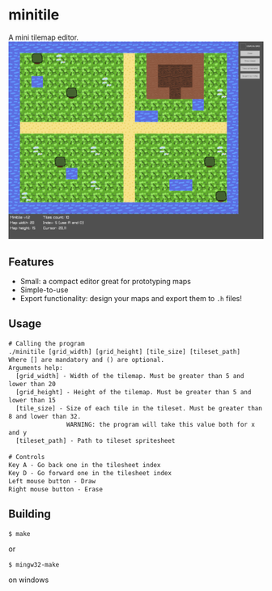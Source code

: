 # minitile
A mini tilemap editor.
![](./resources/screenshot.png)

## Features
- Small: a compact editor great for prototyping maps
- Simple-to-use
- Export functionality: design your maps and export them to `.h` files!

## Usage
```
# Calling the program
./minitile [grid_width] [grid_height] [tile_size] [tileset_path]
Where [] are mandatory and () are optional.
Arguments help:
  [grid_width] - Width of the tilemap. Must be greater than 5 and lower than 20
  [grid_height] - Height of the tilemap. Must be greater than 5 and lower than 15
  [tile_size] - Size of each tile in the tileset. Must be greater than 8 and lower than 32.
                WARNING: the program will take this value both for x and y
  [tileset_path] - Path to tileset spritesheet

# Controls
Key A - Go back one in the tilesheet index
Key D - Go forward one in the tilesheet index
Left mouse button - Draw
Right mouse button - Erase
```

## Building
```
$ make
```
or
```
$ mingw32-make
```
on windows
